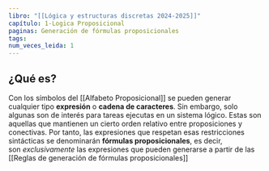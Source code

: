 ```yaml
---
libro: "[[Lógica y estructuras discretas 2024-2025]]"
capítulo: 1-Logica Proposicional
paginas: Generación de fórmulas proposicionales
tags: 
num_veces_leida: 1
---
```

## ¿Qué es?
Con los símbolos del [[Alfabeto Proposicional]] se pueden generar cualquier tipo **expresión** o **cadena de caracteres**. Sin embargo, solo algunas son de interés para tareas ejecutas en un sistema lógico. Estas son aquellas que mantienen un cierto orden relativo entre proposiciones y conectivas. Por tanto, las expresiones que respetan esas restricciones sintácticas se denominarán **fórmulas proposicionales**, es decir, son _exclusivamente_ las expresiones que pueden generarse a partir de las [[Reglas de generación de fórmulas proposicionales]] 

